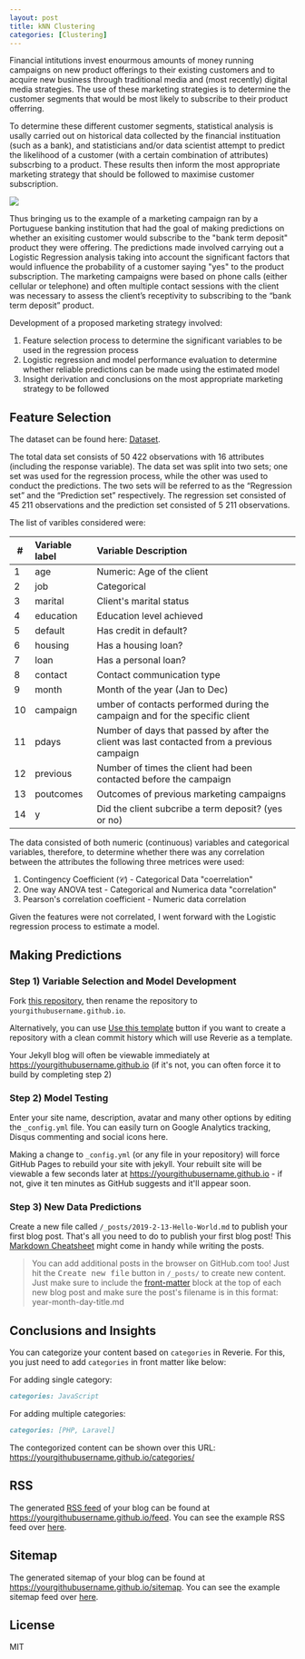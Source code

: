```yaml
---
layout: post
title: kNN Clustering 
categories: [Clustering]
---
```


Financial intitutions invest enourmous amounts of money running campaigns on new product offerings to their existing customers and to acquire new business through traditional media and (most recently) digital media strategies. The use of these marketing strategies is to determine the customer segments that would be most likely to subscribe to their product offerring. 

To determine these different customer segments, statistical analysis is usally carried out on historical data collected by the financial instituation (such as a bank), and statisticians and/or data scientist attempt to predict the likelihood of a customer (with a certain combination of attributes) subscrbing to a product. These results then inform the most appropriate marketing strategy that should be followed to maximise customer subscription. 

![](/images/reverie-demo.png)

Thus bringing us to the example of a marketing campaign ran by a Portuguese banking institution that had the goal of making predictions on whether an exisiting customer would subscribe to the "bank term deposit" product they were offering. The predictions made involved carrying out a Logistic Regression analysis taking into account the significant factors that would influence the probability of a customer saying "yes" to the product subscription. The marketing campaigns were based on phone calls (either cellular or telephone) and often multiple contact sessions with the client was necessary to assess the client’s receptivity to subscribing to the “bank term deposit” product.

Development of a proposed marketing strategy involved:
1. Feature selection process to determine the significant variables to be used in the regression process
2. Logistic regression and model performance evaluation to determine whether reliable predictions can be made using the estimated model
3. Insight derivation and conclusions on the most appropriate marketing strategy to be followed

## Feature Selection
The dataset can be found here: [Dataset](http://archive.ics.uci.edu/ml/datasets/Bank+Marketing). 

The total data set consists of 50 422 observations with 16 attributes (including the response variable). The data set was split into two sets; one set was used for the regression process, while the other was used to conduct the predictions. The two sets will be referred to as the “Regression set” and the “Prediction set” respectively. The regression set consisted of 45 211 observations and the prediction set consisted of 5 211 observations.

The list of varibles considered were:

| #   | Variable label   | Variable Description                                                                       |
| --- |:---------------- |:------------------------------------------------------------------------------------------ |
| 1   | age              | Numeric: Age of the client                                                                 |
| 2   | job              | Categorical                                                                                |
| 3   | marital          | Client's marital status                                                                    |
| 4   | education        | Education level achieved                                                                   |
| 5   | default          | Has credit in default?                                                                     |
| 6   | housing          | Has a housing loan?                                                                        |
| 7   | loan             | Has a personal loan?                                                                       |
| 8   | contact          | Contact communication type                                                                 |
| 9   | month            | Month of the year (Jan to Dec)                                                             |
| 10  | campaign         | umber of contacts performed during the campaign and for the specific client                |
| 11  | pdays            | Number of days that passed by after the client was last contacted from a previous campaign |
| 12  | previous         | Number of times the client had been contacted before the campaign                          |
| 13  | poutcomes        | Outcomes of previous marketing campaigns                                                   |
| 14  | y                | Did the client subcribe a term deposit? (yes or no)                                        |

The data consisted of both numeric (continuous) variables and categorical variables, therefore, to determine whether there was any correlation between the attributes the following three metrices were used:
1. Contingency Coefficient ($\mathcal{C}$) - Categorical Data "coerrelation"
2. One way ANOVA test - Categorical and Numerica data "correlation"
3. Pearson's correlation coefficient - Numeric data correlation

Given the features were not correlated, I went forward with the Logistic regression process to estimate a model. 

<div style="text-align: center;">
 <script async type="text/javascript" src="//cdn.carbonads.com/carbon.js?serve=CE7D6KJY&placement=wwwamitmerchantcom" id="_carbonads_js"></script>
</div>

## Making Predictions
### Step 1) Variable Selection and Model Development



Fork [this repository](https://github.com/amitmerchant1990/reverie), then rename the repository to `yourgithubusername.github.io`.

Alternatively, you can use [Use this template](https://github.com/amitmerchant1990/reverie/generate) button if you want to create a repository with a clean commit history which will use Reverie as a template.

Your Jekyll blog will often be viewable immediately at <https://yourgithubusername.github.io> (if it's not, you can often force it to build by completing step 2)

### Step 2) Model Testing  

Enter your site name, description, avatar and many other options by editing the `_config.yml` file. You can easily turn on Google Analytics tracking, Disqus commenting and social icons here.

Making a change to `_config.yml` (or any file in your repository) will force GitHub Pages to rebuild your site with jekyll. Your rebuilt site will be viewable a few seconds later at <https://yourgithubusername.github.io> - if not, give it ten minutes as GitHub suggests and it'll appear soon.

### Step 3) New Data Predictions

Create a new file called `/_posts/2019-2-13-Hello-World.md` to publish your first blog post. That's all you need to do to publish your first blog post! This [Markdown Cheatsheet](https://github.com/adam-p/markdown-here/wiki/Markdown-Cheatsheet) might come in handy while writing the posts.

> You can add additional posts in the browser on GitHub.com too! Just hit the <kbd>Create new file</kbd> button in `/_posts/` to create new content. Just make sure to include the [front-matter](http://jekyllrb.com/docs/frontmatter/) block at the top of each new blog post and make sure the post's filename is in this format: year-month-day-title.md

## Conclusions and Insights

You can categorize your content based on `categories` in Reverie. For this, you just need to add `categories` in front matter like below:

For adding single category:

```md
categories: JavaScript
```

For adding multiple categories:

```md
categories: [PHP, Laravel]
```

The contegorized content can be shown over this URL: <https://yourgithubusername.github.io/categories/>

## RSS

The generated [RSS feed](https://en.wikipedia.org/wiki/RSS) of your blog can be found at <https://yourgithubusername.github.io/feed>. You can see the example RSS feed over [here](https://www.amitmerchant.com/reverie/feed).

## Sitemap

The generated sitemap of your blog can be found at <https://yourgithubusername.github.io/sitemap>. You can see the example sitemap feed over [here](https://www.amitmerchant.com/reverie/sitemap).

## License

MIT


